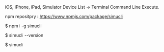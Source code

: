 iOS, iPhone, iPad, Simulator Device List -> Terminal Command Line Execute.

npm repositpry : https://www.npmjs.com/package/simucli

\$ npm i -g simucli

\$ simucli --version

\$ simucli
